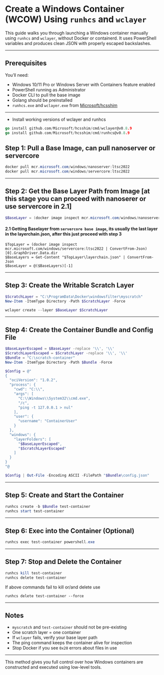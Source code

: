 
# Create a Windows Container (WCOW) Using `runhcs` and `wclayer`

This guide walks you through launching a Windows container manually using `runhcs` and `wclayer`, without Docker or containerd. It uses PowerShell variables and produces clean JSON with properly escaped backslashes.

---

## Prerequisites

You’ll need:

- Windows 10/11 Pro or Windows Server with Containers feature enabled
- PowerShell running as Administrator
- Docker CLI to pull the base image
- Golang should be preinstalled
- `runhcs.exe` and `wclayer.exe` from [Microsoft/hcsshim](https://github.com/microsoft/hcsshim)

---

- Install working versions of wclayer and runhcs

```go
go install github.com/Microsoft/hcsshim/cmd/wclayer@v0.8.9
go install github.com/Microsoft/hcsshim/cmd/runhcs@v0.8.9
```

## Step 1: Pull a Base Image, can pull nanoserver or servercore

```powershell
docker pull mcr.microsoft.com/windows/nanoserver:ltsc2022
docker pull mcr.microsoft.com/windows/servercore:ltsc2022
```

---

## Step 2: Get the Base Layer Path from Image [at this stage you can proceed with nanoserer or use servercore in 2.1]

```powershell
$BaseLayer = (docker image inspect mcr.microsoft.com/windows/nanoserver:ltsc2022 | ConvertFrom-Json)[0].GraphDriver.Data.dir
```

#### 2.1 Getting Baselayer from `servercore base image`, its usually the last layer in the layerchain.json, after this just proceed with step 3
 ```pswh
 $TopLayer = (docker image inspect mcr.microsoft.com/windows/servercore:ltsc2022 | ConvertFrom-Json)[0].GraphDriver.Data.dir
 $BaseLayers = Get-Content "$TopLayer\layerchain.json" | ConvertFrom-Json
 $BaseLayer = @($BaseLayers)[-1]
 ```

---

## Step 3: Create the Writable Scratch Layer

```powershell
$ScratchLayer = "C:\ProgramData\Docker\windowsfilter\myscratch"
New-Item -ItemType Directory -Path $ScratchLayer -Force

wclayer create --layer $BaseLayer $ScratchLayer
```

---

## Step 4: Create the Container Bundle and Config File

```powershell
$BaseLayerEscaped = $BaseLayer -replace '\\', '\\'
$ScratchLayerEscaped = $ScratchLayer -replace '\\', '\\'
$Bundle = "C:\scratch-container"
New-Item -ItemType Directory -Path $Bundle -Force

$Config = @"
{
  "ociVersion": "1.0.2",
  "process": {
    "cwd": "C:\\",
    "args": [
      "C:\\Windows\\System32\\cmd.exe",
      "/c",
      "ping -t 127.0.0.1 > nul"
    ],
    "user": {
      "username": "ContainerUser"
    }
  },
  "windows": {
    "layerFolders": [
      "$BaseLayerEscaped",
      "$ScratchLayerEscaped"
    ]
  }
}
"@

$Config | Out-File -Encoding ASCII -FilePath "$Bundle\config.json"
```

---

## Step 5: Create and Start the Container

```powershell
runhcs create -b $Bundle test-container
runhcs start test-container
```

---

## Step 6: Exec into the Container (Optional)

```powershell
runhcs exec test-container powershell.exe
```

---

## Step 7: Stop and Delete the Container

```powershell
runhcs kill test-container
runhcs delete test-container
```

If above commands fail to kill or/and delete use 
```pwsh
runhcs delete test-container --force
```

---

## Notes
- `myscratch` and `test-container` should not be pre-existing
- One scratch layer = one container
- If `wclayer` fails, verify your base layer path
- The ping command keeps the container alive for inspection
- Stop Docker if you see `0x20` errors about files in use

---

This method gives you full control over how Windows containers are constructed and executed using low-level tools.
